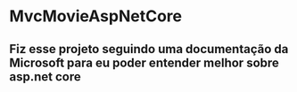 # MvcMovieAspNetCore
## Fiz esse projeto seguindo uma documentação da Microsoft para eu poder entender melhor sobre asp.net core
